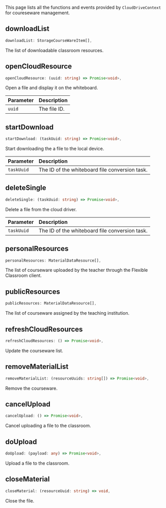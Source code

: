 This page lists all the functions and events provided by `CloudDriveContext` for coureseware management.

## downloadList

```typescript
downloadList: StorageCourseWareItem[],
```

The list of downloadable classroom resources.

## openCloudResource

```typescript
openCloudResource: (uuid: string) => Promise<void>,
```

Open a file and display it on the whiteboard.

| Parameter | Description  |
| :-------- | :----------- |
| `uuid`    | The file ID. |

## startDownload

```typescript
startDownload: (taskUuid: string) => Promise<void>,
```

Start downloading the a file to the local device.

| Parameter  | Description                                    |
| :--------- | :--------------------------------------------- |
| `taskUuid` | The ID of the whiteboard file conversion task. |

## deleteSingle

```typescript
deleteSingle: (taskUuid: string) => Promise<void>,
```

Delete a file from the cloud driver.

| Parameter  | Description                                    |
| :--------- | :--------------------------------------------- |
| `taskUuid` | The ID of the whiteboard file conversion task. |

## personalResources

```typescript
personalResources: MaterialDataResource[],
```

The list of courseware uploaded by the teacher through the Flexible Classroom client.

## publicResources

```typescript
publicResources: MaterialDataResource[],
```

The list of courseware assigned by the teaching institution.

## refreshCloudResources

```typescript
refreshCloudResources: () => Promise<void>,
```

Update the courseware list.

## removeMaterialList

```typescript
removeMaterialList: (resourceUuids: string[]) => Promise<void>,
```

Remove the courseware.

## cancelUpload

```typescript
cancelUpload: () => Promise<void>,
```

Cancel uploading a file to the classroom.

## doUpload

```typescript
doUpload: (payload: any) => Promise<void>,
```

Upload a file to the classroom.

## closeMaterial

```typescript
closeMaterial: (resourceUuid: string) => void,
```

Close the file.
